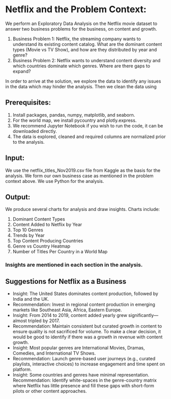# Netflix and the Problem Context:
We perform an Exploratory Data Analysis on the Netflix movie dataset to answer two business problems for the business, on content and growth.
1) Business Problem 1: Netflix, the streaming company wants to understand its existing content catalog. What are the dominant content types (Movie vs TV Show), and how are they distributed by year and genre?
2) Business Problem 2: Netflix wants to understand content diversity and which countries dominate which genres. Where are there gaps to expand?

In order to arrive at the solution, we explore the data to identify any issues in the data which may hinder the analysis. 
Then we clean the data using 

## Prerequisites:
1) Install packages, pandas, numpy, matplotlib, and seaborn.
2) For the world map, we install pycountry and plotly.express.
3) We recommend Jupyter Notebook if you wish to run the code, it can be downloaded directly.
4) The data is explored, cleaned and required columns are normalized prior to the analysis.

## Input:
We use the netflix_titles_Nov2019.csv file from Kaggle as the basis for the analysis.
We form our own business case as mentioned in the problem context above.
We use Python for the analysis.

## Output: 
We produce several charts for analysis and draw insights.
Charts include: 
1) Dominant Content Types
2) Content Added to Netflix by Year
3) Top 10 Genres
4) Trends by Year
5) Top Content Producing Countries
6) Genre vs Country Heatmap
7) Number of Titles Per Country in a World Map

### Insights are mentioned in each section in the analysis. 

## Suggestions for Netflix as a Business
- Insight: The United States dominates content production, followed by India and the UK.
- Recommendation: Invest in regional content production in emerging markets like Southeast Asia, Africa, Eastern Europe.
- Insight: From 2014 to 2019, content added yearly grew significantly—almost tripled by 2017.
- Recommendation: Maintain consistent but curated growth in content to ensure quality is not sacrificed for volume. To make a clear decision, it would be good to identify if there was a growth in revenue with content growth.
- Insight: Most popular genres are International Movies, Dramas, Comedies, and International TV Shows.
- Recommendation: Launch genre-based user journeys (e.g., curated playlists, interactive choices) to increase engagement and time spent on platform.
- Insight: Some countries and genres have minimal representation.
Recommendation: Identify white-spaces in the genre-country matrix where Netflix has little presence and fill these gaps with short-form pilots or other content approaches.
